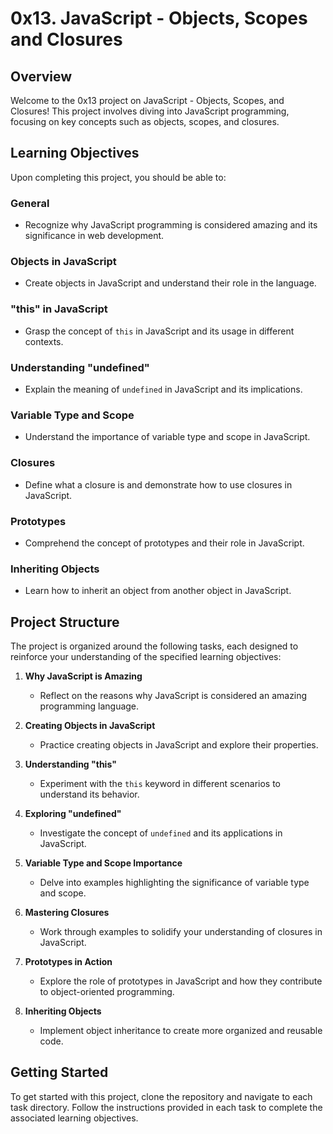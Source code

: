 # 0x13. JavaScript - Objects, Scopes and Closures

## Overview

Welcome to the 0x13 project on JavaScript - Objects, Scopes, and Closures! This project involves diving into JavaScript programming, focusing on key concepts such as objects, scopes, and closures.

## Learning Objectives

Upon completing this project, you should be able to:

### General

- Recognize why JavaScript programming is considered amazing and its significance in web development.
  
### Objects in JavaScript

- Create objects in JavaScript and understand their role in the language.
  
### "this" in JavaScript

- Grasp the concept of `this` in JavaScript and its usage in different contexts.

### Understanding "undefined"

- Explain the meaning of `undefined` in JavaScript and its implications.

### Variable Type and Scope

- Understand the importance of variable type and scope in JavaScript.

### Closures

- Define what a closure is and demonstrate how to use closures in JavaScript.

### Prototypes

- Comprehend the concept of prototypes and their role in JavaScript.

### Inheriting Objects

- Learn how to inherit an object from another object in JavaScript.

## Project Structure

The project is organized around the following tasks, each designed to reinforce your understanding of the specified learning objectives:

1. **Why JavaScript is Amazing**
   - Reflect on the reasons why JavaScript is considered an amazing programming language.

2. **Creating Objects in JavaScript**
   - Practice creating objects in JavaScript and explore their properties.

3. **Understanding "this"**
   - Experiment with the `this` keyword in different scenarios to understand its behavior.

4. **Exploring "undefined"**
   - Investigate the concept of `undefined` and its applications in JavaScript.

5. **Variable Type and Scope Importance**
   - Delve into examples highlighting the significance of variable type and scope.

6. **Mastering Closures**
   - Work through examples to solidify your understanding of closures in JavaScript.

7. **Prototypes in Action**
   - Explore the role of prototypes in JavaScript and how they contribute to object-oriented programming.

8. **Inheriting Objects**
   - Implement object inheritance to create more organized and reusable code.

## Getting Started

To get started with this project, clone the repository and navigate to each task directory. Follow the instructions provided in each task to complete the associated learning objectives.


